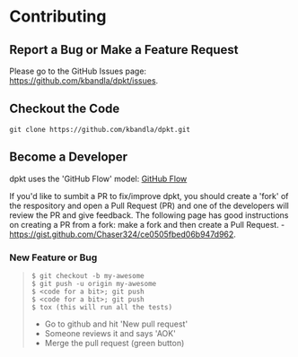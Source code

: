 # Contributing

## Report a Bug or Make a Feature Request

Please go to the GitHub Issues page:
<https://github.com/kbandla/dpkt/issues>.

## Checkout the Code

    git clone https://github.com/kbandla/dpkt.git

## Become a Developer

dpkt uses the 'GitHub Flow' model: [GitHub
Flow](http://scottchacon.com/2011/08/31/github-flow.html)

If you'd like to sumbit a PR to fix/improve dpkt, you should create a
'fork' of the respository and open a Pull Request (PR) and one of the
developers will review the PR and give feedback. The following page has
good instructions on creating a PR from a fork: make a fork and then
create a Pull Request. -
<https://gist.github.com/Chaser324/ce0505fbed06b947d962>.

### New Feature or Bug

> 
> 
>     $ git checkout -b my-awesome
>     $ git push -u origin my-awesome
>     $ <code for a bit>; git push
>     $ <code for a bit>; git push
>     $ tox (this will run all the tests)
> 
>   - Go to github and hit 'New pull request'
>   - Someone reviews it and says 'AOK'
>   - Merge the pull request (green button)
